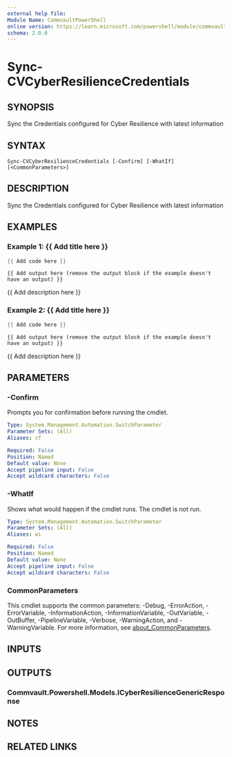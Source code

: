 ```yaml
---
external help file:
Module Name: CommvaultPowerShell
online version: https://learn.microsoft.com/powershell/module/commvaultpowershell/sync-cvcyberresiliencecredentials
schema: 2.0.0
---
```


# Sync-CVCyberResilienceCredentials

## SYNOPSIS
Sync the Credentials configured for Cyber Resilience with latest information

## SYNTAX

```
Sync-CVCyberResilienceCredentials [-Confirm] [-WhatIf] [<CommonParameters>]
```

## DESCRIPTION
Sync the Credentials configured for Cyber Resilience with latest information

## EXAMPLES

### Example 1: {{ Add title here }}
```powershell
{{ Add code here }}
```

```output
{{ Add output here (remove the output block if the example doesn't have an output) }}
```

{{ Add description here }}

### Example 2: {{ Add title here }}
```powershell
{{ Add code here }}
```

```output
{{ Add output here (remove the output block if the example doesn't have an output) }}
```

{{ Add description here }}

## PARAMETERS

### -Confirm
Prompts you for confirmation before running the cmdlet.

```yaml
Type: System.Management.Automation.SwitchParameter
Parameter Sets: (All)
Aliases: cf

Required: False
Position: Named
Default value: None
Accept pipeline input: False
Accept wildcard characters: False
```

### -WhatIf
Shows what would happen if the cmdlet runs.
The cmdlet is not run.

```yaml
Type: System.Management.Automation.SwitchParameter
Parameter Sets: (All)
Aliases: wi

Required: False
Position: Named
Default value: None
Accept pipeline input: False
Accept wildcard characters: False
```

### CommonParameters
This cmdlet supports the common parameters: -Debug, -ErrorAction, -ErrorVariable, -InformationAction, -InformationVariable, -OutVariable, -OutBuffer, -PipelineVariable, -Verbose, -WarningAction, and -WarningVariable. For more information, see [about_CommonParameters](http://go.microsoft.com/fwlink/?LinkID=113216).

## INPUTS

## OUTPUTS

### Commvault.Powershell.Models.ICyberResilienceGenericResponse

## NOTES

## RELATED LINKS

